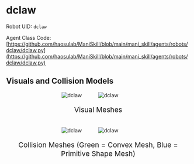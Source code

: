 <!-- THIS IS ALL GENERATED DOCUMENTATION via generate_robot_docs.py. DO NOT MODIFY THIS FILE -->

# dclaw

Robot UID: `dclaw`

Agent Class Code: [https://github.com/haosulab/ManiSkill/blob/main/mani_skill/agents/robots/dclaw/dclaw.py](https://github.com/haosulab/ManiSkill/blob/main/mani_skill/agents/robots/dclaw/dclaw.py)

## Visuals and Collision Models

<div>
    <div style="max-width: 100%; display: flex; justify-content: center;">
        <img src="/_static/robot_images/dclaw/front_visual.png" style='min-width:min(50%, 100px);max-width:50%;height:auto' alt="dclaw">
        <img src="/_static/robot_images/dclaw/side_visual.png" style='min-width:min(50%, 100px);max-width:50%;height:auto' alt="dclaw">
    </div>
    <p style="text-align: center; font-size: 1.2rem;">Visual Meshes</p>
    <br/>
    <div style="max-width: 100%; display: flex; justify-content: center;">
        <img src="/_static/robot_images/dclaw/front_collision.png" style='min-width:min(50%, 100px);max-width:50%;height:auto' alt="dclaw">
        <img src="/_static/robot_images/dclaw/side_collision.png" style='min-width:min(50%, 100px);max-width:50%;height:auto' alt="dclaw">
    </div>
    <p style="text-align: center; font-size: 1.2rem;">Collision Meshes (Green = Convex Mesh, Blue = Primitive Shape Mesh)</p>
</div>
